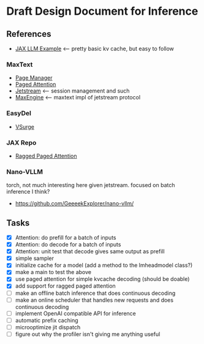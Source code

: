# Draft Design Document for Inference

## References

* [JAX LLM Example](https://github.com/jax-ml/jax-llm-examples/blob/b282713880943cebe7183815918fb7dd60922b14/llama3/llama3_jax/model.py) <-- pretty basic kv cache, but easy to follow

### MaxText

* [Page Manager](https://github.com/AI-Hypercomputer/maxtext/blob/eac885edb371e6141a2bb784f9060f816ce17b23/MaxText/inference/page_manager.py)
* [Paged Attention](https://github.com/AI-Hypercomputer/maxtext/blob/main/MaxText/inference/paged_attention.py#L298)
* [Jetstream](https://github.com/AI-Hypercomputer/JetStream) <-- session management and such
* [MaxEngine](https://github.com/AI-Hypercomputer/maxtext/blob/main/MaxText/maxengine.py) <-- maxtext impl of jetstream protocol

### EasyDel

* [VSurge](https://github.com/erfanzar/EasyDeL/tree/main/easydel/inference/vsurge)

### JAX Repo

- [Ragged Paged Attention](https://github.com/jax-ml/jax/blob/main/jax/experimental/pallas/ops/tpu/ragged_paged_attention/kernel.py)

### Nano-VLLM

torch, not much interesting here given jetstream. focused on batch inference I think?

* https://github.com/GeeeekExplorer/nano-vllm/


## Tasks

- [x] Attention: do prefill for a batch of inputs
- [x] Attention: do decode for a batch of inputs
- [x] Attention: unit test that decode gives same output as prefill
- [x] simple sampler
- [x] initialize cache for a model (add a method to the lmheadmodel class?)
- [x] make a main to test the above
- [x] use paged attention for simple kvcache decoding (should be doable)
- [x] add support for ragged paged attention
- [ ] make an offline batch inference that does continuous decoding
- [ ] make an online scheduler that handles new requests and does continuous decoding
- [ ] implement OpenAI compatible API for inference
- [ ] automatic prefix caching
- [ ] microoptimize jit dispatch
- [ ] figure out why the profiler isn't giving me anything useful
